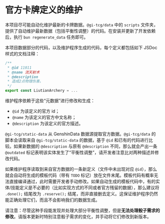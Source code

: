 # 官方卡牌定义的维护

本项目尽可能自动化维护最新的卡牌数据。`@gi-tcg/data` 中的 `scripts` 文件夹，提供了自动维护最新数据（包括平衡性调整）的代码。在安装并更新了开发依赖后，执行 `bun regenerate_data` 任务即可。

本项目数据部分的代码，以及维护程序生成的代码，每个定义都包括如下 JSDoc 样式的文档注释：

```ts
/**
 * @id 11011
 * @name 流天射术
 * @description
 * 造成2点物理伤害。
 */
export const LiutianArchery = ...
```

维护程序依赖于这些“元数据”进行修改和生成：
- `@id` 为该定义的官方 id；
- `@name` 为该定义的官方中文名称；
- `@description` 为该定义的官方描述。

`@gi-tcg/static-data` 从 GenshinData 数据源提取官方数据。`@gi-tcg/data` 的脚本会读取来自 `@gi-tcg/static-data` 的数据，基于 `@id` 和已有的代码进行比较。如果新数据的 `@description` 与原有 `@description` 不同，那么就会产出一条 `@outdated` 标记表明该实体发生了“平衡性调整”，请开发者注意比对两种描述并修改代码。

如果维护程序读取到来自官方数据的一条新定义（文件中未出现对应 `@id`），那么就会自动将生成的模板代码（带有 `TODO` 标记）放在文件末尾。模板代码有概率无法直接编译通过，此时需要开发者手动修改。如果自动生成的模板代码中，有的实体/技能定义是不必要的（比如实现方式的不同或者官方残留的数据），那么建议将 `.done();` 结尾改为 `.reserve();` 结尾，而非直接删去定义。这保证维护程序仍然能正确处理它们，而且不会影响我们的数据生成。

请注意：尽管这种手段能发现并处理大部分平衡性调整，但是**无法处理骰子需求的修改**。请版本更新时特别注意骰子需求的变化，并手动将它们修改到新版本。
